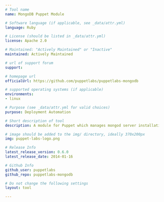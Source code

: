 ```yaml
---
# Tool name
name: MongoDB Puppet Module

# Software language (if applicable, see _data/attr.yml)
language: Ruby

# License (should be listed in _data/attr.yml)
license: Apache 2.0

# Maintained: "Actively Maintained" or "Inactive"
maintained: Actively Maintained

# url of support forum
support: 

# homepage url
officialUrl: https://github.com/puppetlabs/puppetlabs-mongodb

# supported operating systems (if applicable)
environments:
- linux

# Purpose (see _data/attr.yml for valid choices)
purpose: Deployment Automation

# Short description of tool
description: A module for Puppet which manages mongod server installation and configuration of the mongod daemon.

# image should be added to the img/ directory, ideally 370x200px
img: puppet-labs-logo.png

# Release Info
latest_release_version: 0.6.0
latest_release_date: 2014-01-16

# Github Info
github_user: puppetlabs
github_repo: puppetlabs-mongodb

# Do not change the following settings
layout: tool

---
```


